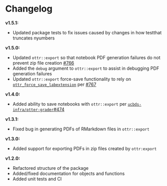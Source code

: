 # Changelog

**v1.5.1:**

* Updated package tests to fix issues caused by changes in how testthat truncates nyumbers

**v1.5.0:**

* Updated `ottr::export` so that notebook PDF generation failures do not prevent zip file creation [#766](https://github.com/ucbds-infra/otter-grader/issues/766)
* Added the `debug` argument to `ottr::export` to assist in debugging PDF generation failures
* Updated `ottr::export` force-save functionality to rely on [`ottr_force_save_labextension`](https://github.com/chrispyles/ottr-force-save-labextension) per [#767](https://github.com/ucbds-infra/otter-grader/issues/767)

**v1.4.0:**

* Added ability to save notebooks with `ottr::export` per [`ucbds-infra/otter-grader`#474](https://github.com/ucbds-infra/otter-grader/issues/474)

**v1.3.1:**

* Fixed bug in generating PDFs of RMarkdown files in `ottr::export`

**v1.3.0:**

* Added support for exporting PDFs in zip files created by `ottr:export`

**v1.2.0:**

* Refactored structure of the package
* Added/fixed documentation for objects and functions
* Added unit tests and CI

